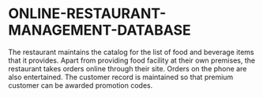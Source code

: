 # ONLINE-RESTAURANT-MANAGEMENT-DATABASE
The restaurant maintains the catalog for the list of food and beverage items that it provides. Apart from providing food facility at their own premises, the restaurant takes orders online through their site. Orders on the phone are also entertained. The customer record is maintained so that premium customer can be awarded promotion codes.
